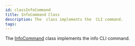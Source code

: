 ```yaml
---
id: classInfoCommand
title: InfoCommand Class
description: The  class implements the  CLI command.
tags:
---
```

The <a href="classInfoCommand">InfoCommand</a> class implements the info CLI command.
